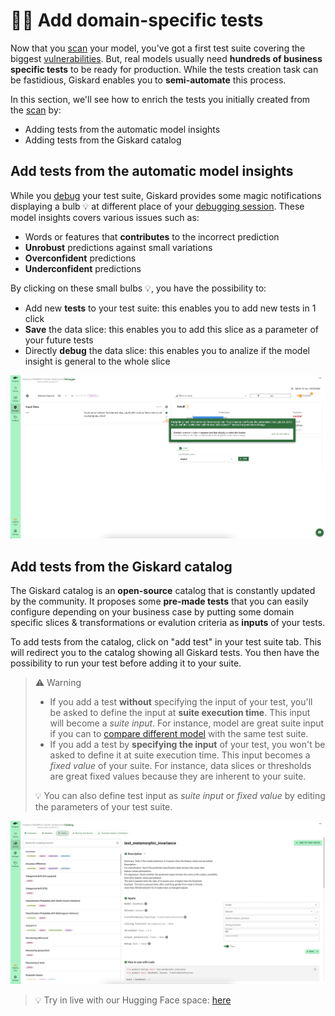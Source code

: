 # 👨‍🔬 Add domain-specific tests

Now that you [scan](../../open_source/scan/index.md) your model, you've got a first test suite covering the biggest [vulnerabilities](../../knowledge/llm_vulnerabilities/index.rst). But, real models usually need **hundreds of business specific tests** to be ready for production. While the tests creation task can be fastidious, Giskard enables you to **semi-automate** this process.

In this section, we'll see how to enrich the tests you initially created from the [scan](../../open_source/scan/index.md) by:
* Adding tests from the automatic model insights
* Adding tests from the Giskard catalog


## Add tests from the automatic model insights

While you [debug](../inspect/index.md) your test suite, Giskard provides some magic notifications displaying a bulb 💡 at different place of your [debugging session](../inspect/index.md). These model insights covers various issues such as:
* Words or features that **contributes** to the incorrect prediction
* **Unrobust** predictions against small variations
* **Overconfident** predictions
* **Underconfident** predictions

By clicking on these small bulbs 💡, you have the possibility to:
* Add new **tests** to your test suite: this enables you to add new tests in 1 click
* **Save** the data slice: this enables you to add this slice as a parameter of your future tests
* Directly **debug** the data slice: this enables you to analize if the model insight is general to the whole slice

![Push](../../assets/push.png)

## Add tests from the Giskard catalog

The Giskard catalog is an **open-source** catalog that is constantly updated by the community. It proposes some **pre-made tests** that you can easily configure depending on your business case by putting some domain specific slices & transformations or evalution criteria as **inputs** of your tests.

To add tests from the catalog, click on "add test" in your test suite tab. This will redirect you to the catalog showing all Giskard tests. You then have the possibility to run your test before adding it to your suite. 

> ⚠️ Warning
> * If you add a test **without** specifying the input of your test, you'll be asked to define the input at **suite execution time**. This input will become a *suite input*. For instance, model are great suite input if you can to [compare different model](../compare_models/index.md) with the same test suite.
> * If you add a test by **specifying the input** of your test, you won't be asked to define it at suite 
> execution time. This input becomes a *fixed value* of your suite. For instance, data slices or thresholds are 
> great fixed values because they are inherent to your suite.
>
> 💡 You can also define test input as *suite input* or *fixed value* by editing the parameters of your test 
> suite.

![Catalog](../../assets/catalog.png)

> 💡 Try in live with our Hugging Face space: [here](https://giskardai-giskard.hf.space/main/projects)